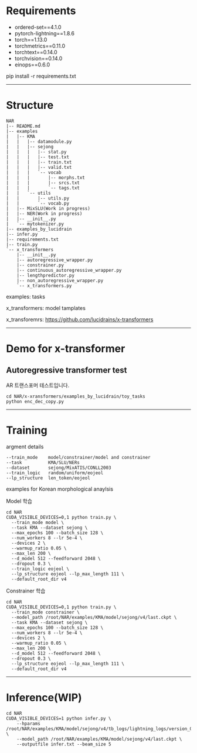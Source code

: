 # Requirements

  - ordered-set==4.1.0
  - pytorch-lightning==1.8.6
  - torch==1.13.0
  - torchmetrics==0.11.0
  - torchtext==0.14.0
  - torchvision==0.14.0
  - einops==0.6.0

  pip install -r requirements.txt
    
-------------------------------------
# Structure
```
NAR
|-- README.md
|-- examples
|   |-- KMA
|   |   |-- datamodule.py
|   |   |-- sejong
|   |   |   |-- stat.py
|   |   |   |-- test.txt
|   |   |   |-- train.txt
|   |   |   |-- valid.txt
|   |   |   `-- vocab
|   |   |       |-- morphs.txt
|   |   |       |-- srcs.txt
|   |   |       `-- tags.txt
|   |   `-- utils
|   |       |-- utils.py
|   |       `-- vocab.py
|   |-- MixSLU(Work in progress)
|   |-- NER(Work in progress)
|   |-- __init__.py
|   `-- mytokenizer.py
|-- examples_by_lucidrain
|-- infer.py
|-- requirements.txt
|-- train.py
`-- x_transformers
    |-- __init__.py
    |-- autoregressive_wrapper.py
    |-- constrainer.py
    |-- continuous_autoregressive_wrapper.py
    |-- lengthpredictor.py
    |-- non_autoregressive_wrapper.py
    `-- x_transformers.py
```

examples: tasks

x_transformers: model tamplates

x_transforemrs: https://github.com/lucidrains/x-transformers

-------------------------------------
# Demo for x-transformer

## Autoregressive transformer test
AR 트랜스포머 테스트입니다.
```
cd NAR/x-xransformers/examples_by_lucidrain/toy_tasks
python enc_dec_copy.py
```

-------------------------------------
# Training

argment details

    --train_mode    model/constrainer/model and constrainer
    --task          KMA/SLU/NERs
    --dataset       sejong/MixATIS/CONLL2003
    --train_logic   random/uniform/eojeol
    --lp_structure  len_token/eojeol

examples for Korean morphological anaylsis

Model 학습

```
cd NAR
CUDA_VISIBLE_DEVICES=0,1 python train.py \
  --train_mode model \
  --task KMA --dataset sejong \
  --max_epochs 100 --batch_size 128 \
  --num_workers 8 --lr 5e-4 \
  --devices 2 \
  --warmup_ratio 0.05 \
  --max_len 200 \
  --d_model 512 --feedforward 2048 \
  --dropout 0.3 \
  --train_logic eojeol \
  --lp_structure eojeol --lp_max_length 111 \
  --default_root_dir v4
```

Constrainer 학습

```
cd NAR
CUDA_VISIBLE_DEVICES=0,1 python train.py \
  --train_mode constrainer \
  --model_path /root/NAR/examples/KMA/model/sejong/v4/last.ckpt \
  --task KMA --dataset sejong \
  --max_epochs 100 --batch_size 128 \
  --num_workers 8 --lr 5e-4 \
  --devices 2 \
  --warmup_ratio 0.05 \
  --max_len 200 \
  --d_model 512 --feedforward 2048 \
  --dropout 0.3 \
  --lp_structure eojeol --lp_max_length 111 \
  --default_root_dir v4
```

----------------------------------
# Inference(WIP)
```
cd NAR
CUDA_VISIBLE_DEVICES=1 python infer.py \
    --hparams /root/NAR/examples/KMA/model/sejong/v4/tb_logs/lightning_logs/version_0/hparams.yaml \
    --model_path /root/NAR/examples/KMA/model/sejong/v4/last.ckpt \
    --outputfile infer.txt --beam_size 5 
```